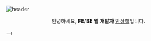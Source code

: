 ![header](https://capsule-render.vercel.app/api?type=Soft&color=E34F26&height=300&section=header&text=DevAnna9408&fontSize=90&fontColor=ffffff)

<div align=center>
  
안녕하세요, <strong>FE/BE 웹 개발자</strong> [안상철](https://devanna9408.github.io)입니다.


<!--  [![Anna's GitHub stats](https://github-readme-stats.vercel.app/api?username=DevAnna9408&theme=codeSTACKr)](https://github.com/anuraghazra/github-readme-stats)-->
<!--   [![Top Langs](https://github-readme-stats.vercel.app/api/top-langs/?username=DevAnna9408&layout=compact)](https://github.com/anuraghazra/github-readme-stats)
   -->
  <!--  ### Frontend
<img src="https://img.shields.io/badge/HTML5-E34F26?style=flat-square&logo=HTML5&logoColor=white"/></a>
<img src="https://img.shields.io/badge/CSS3-1572B6?style=flat-square&logo=CSS3&logoColor=white"/></a>
<img src="https://img.shields.io/badge/JavaScript-F7DF1E?style=flat-square&logo=JavaScript&logoColor=white"/></a>
<img src="https://img.shields.io/badge/Vue.js-4FC08D?style=flat-square&logo=Vue.js&logoColor=white"/></a>

### Backend
<img src="https://img.shields.io/badge/Kotlin-7F5EFF?style=flat-square&logo=Kotlin&logoColor=white"/></a>
<img src="https://img.shields.io/badge/Spring Boot-6DB33F?style=flat-square&logo=SpringBoot&logoColor=white"/></a>

### Version Control
<img src="https://img.shields.io/badge/Git-181717?style=flat-square&logo=Git&logoColor=white"/></a>
<img src="https://img.shields.io/badge/Amazon AWS-FF9900?style=flat-square&logo=Amazon AWS&logoColor=white"/></a>
<img src="https://img.shields.io/badge/Jenkins-D24939?style=flat-square&logo=Jenkins&logoColor=white"/></a>

### Issue Tracking
<img src="https://img.shields.io/badge/Jira-0052CC?style=flat-square&logo=Jira&logoColor=white"/></a>
<img src="https://img.shields.io/badge/Confluence-172B4D?style=flat-square&logo=Confluence&logoColor=white"/></a>
<img src="https://img.shields.io/badge/Slack-4A154B?style=flat-square&logo=Slack&logoColor=white"/></a>

<!--

### Reference 📔

데이터베이스 개론 2판_김연희 

자바 ORM 표준 JPA 프로그래밍_김영한 

스프링 부트로 개발하는 MSA 컴포넌트_김병부 

스프링 부트와 AWS로 혼자 구현하는 웹 서비스_이동욱 

Do it! 클론 코딩 영화 평점 웹서비스

Do It 코틀린 프로그래밍_황영덕 

Do It Vue.js 입문_정기효 

Vue.js 프로젝트 투입 일주일 전_고승원

리액트 프로그래밍_이고잉
-->

</div>

<!--

### Hi there 👋
**DevAnna9408/DevAnna9408** is a ✨ _special_ ✨ repository because its `README.md` (this file) appears on your GitHub profile.

Here are some ideas to get you started:

- 🔭 I’m currently working on ...
- 🌱 I’m currently learning ...
- 👯 I’m looking to collaborate on ...
- 🤔 I’m looking for help with ...
- 💬 Ask me about ...
- 📫 How to reach me: ...
- 😄 Pronouns: ...
- ⚡ Fun fact: ...
-->

 -->
